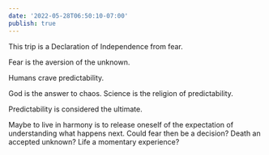 ```yaml
---
date: '2022-05-28T06:50:10-07:00'
publish: true
---
```

This trip is a Declaration of Independence from fear.

Fear is the aversion of the unknown. 

Humans crave predictability. 

God is the answer to chaos. Science is the religion of predictability. 

Predictability is considered the ultimate. 

Maybe to live in harmony is to release oneself of the expectation of understanding what happens next. Could fear then be a decision? Death an accepted unknown? Life a momentary experience?